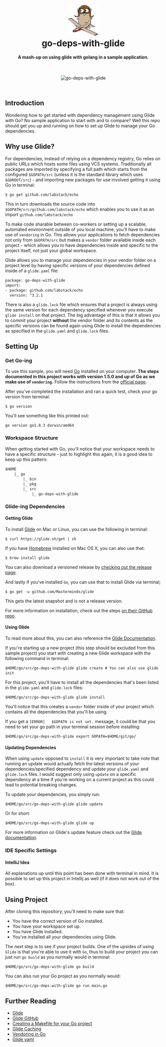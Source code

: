 <h1 align="center">
  <a href="https://raw.githubusercontent.com/svbygoibear/go-deps-with-glide/master/img/go_glide.png"><img src="https://raw.githubusercontent.com/svbygoibear/go-deps-with-glide/master/img/go_glide.png" alt="go-deps-with-glide" width="100"></a>
  <br>
  go-deps-with-glide
  <br>
</h1>

<h4 align="center">A mash-up on using glide with golang in a sample application.</h4>
<br>
<p align="center">
    <img src="https://raw.githubusercontent.com/svbygoibear/go-deps-with-glide/master/img/go_glide.gif" alt="go-deps-with-glide">
</p>
<br>

## Introduction
Wondering how to get started with dependency management using Glide with Go? No sample application to start with and to compare? Well this repo should get you up and running on how to set up Glide to manage your Go dependencies.

## Why use Glide?
For dependencies, instead of relying on a dependency registry, Go relies on public URLs which hosts some files using VCS systems.
Traditionally all packages are imported by specifying a full path which starts from the configured `$GOPATH/src` (unless it is the standard library which uses `$GOROOT/src`) - and importing new packages for use involved getting it using Go in terminal:
```
$ go get github.com/labstack/echo
```
This in turn downloads the source code into `$GOPATH/src/github.com/labstack/echo` which enables you to use it as an import `github.com/labstack/echo`

To make code sharable between co-workers or setting up a scalable, automated environment outside of you local machine, you'll have to make use of `vendoring` in Go. This allows your applications to fetch dependencies not only from `$GOPATH/src` but makes a `vendor` folder available inside each project - which allows you to have dependencies inside and specific to the project itself, not just your global workspace.
 
Glide allows you to manage your dependencies in your vendor folder on a project level by having specific versions of your dependencies defined inside of a `glide.yaml` file:
```
package: go-deps-with-glide
import:
- package: github.com/labstack/echo
  version: ^3.2.1
```

There is also a `glide.lock` file which ensures that a project is always using the same version for each dependency specified whenever you execute `glide install` on that project.
The big advantage of this is that it allows you to commit your project **without** the vendor folder and its contents as the specific versions can be found again using Glide to install the dependencies as specified in the `glide.yaml` and `glide.lock` files.

## Setting Up

### Get Go-ing
To use this sample, you will need [Go](https://golang.org) installed on your computer. **The steps documented in this project works with version 1.5.0 and up of Go as we make use of `vendoring`.**
Follow the instructions from the [official page](https://golang.org/doc/install). 

After you've completed the installation and ran a quick test, check your go version from terminal:
```
$ go version
```
You'll see something like this printed out:
```
go version go1.8.3 darwin/amd64
```
### Workspace Structure
When getting started with Go, you'll notice that your workspace needs to have a specific structure - just to highlight this again, it is a good idea to keep up this pattern:
```
$HOME
    |_ go
        |_ bin
        |_ pkg
        |_ src
            |_ go-deps-with-glide
```

### Glide-ing Dependencies
#### Getting Glide
To install [Glide](https://github.com/Masterminds/glide) on Mac or Linux, you can use the following in terminal:
```
$ curl https://glide.sh/get | sh
```

If you have [Homebrew](https://brew.sh) installed on Mac OS X, you can also use that:
```
$ brew install glide
```

You can also download a versioned release by [checking out the release page](https://github.com/Masterminds/glide/releases).

And lastly if you've installed `Go`, you can use that to install Glide via terminal;
```
$ go get -u github.com/Masterminds/glide
```
This gets the latest snapshot and is not a release version.

For more information on installation, check out the steps [on their GitHub repo](https://github.com/Masterminds/glide#install).

#### Using Glide
To read more about this, you can also reference the [Glide Documentation](https://github.com/Masterminds/glide#usage).

If you're starting up a new project (this step should be excluded from this sample project) you start with creating a new Glide workspace with the following command in terminal:
```
$HOME/go/src/go-deps-with-glide glide create # You can also use glide init
```

For this project, you'll have to install all the dependencies that's been listed in the `glide.yaml` and `glide.lock` files:
```
$HOME/go/src/go-deps-with-glide glide install 
```
You'll notice that this creates a `vendor` folder inside of your project which contains all the dependencies that you'll be using.

If you get a `[ERROR]	$GOPATH is not set.` message, it could be that you need to set your go path in your terminal session before installing:
```
$HOME/go/src/go-deps-with-glide export GOPATH=$HOME/git/go/
```

#### Updating Dependencies
When using `update` opposed to `install` it is very important to take note that running an update would actually fetch the latest versions of your dependencies/specified dependency and update your `glide.yaml` and `glide.lock` files.
I would suggest only using `update` on a specific dependency at a time if you're working on a current project as this could lead to potential breaking changes.

To update your dependencies, you simply run:
```
$HOME/go/src/go-deps-with-glide glide update
```
Or for short:
```
$HOME/go/src/go-deps-with-glide glide up
```

For more information on Glide's update feature check out the [Glide documentation](https://github.com/Masterminds/glide#glide-update-aliased-to-up).

### IDE Specific Settings
#### IntelliJ Idea
All explanations up until this point has been done with terminal in mind. It is possible to set up this project in Intellij as well (if it does not work out of the box).

## Using Project
After cloning this repository, you'll need to make sure that:
- You have the correct version of Go installed.
- You have your workspace set up.
- You have Glide installed.
- You've installed all your dependencies using Glide.

The next step is to see if your project builds. One of the upsides of using `Glide` is that you're able to use it with `Go`, thus to build your project you can just run `go build` as you normally would in terminal:
```
$HOME/go/src/go-deps-with-glide go build
```

You can also run your Go project as you normally would:
```
$HOME/go/src/go-deps-with-glide go run main.go
```

## Further Reading
- [Glide](https://glide.sh)
- [Glide GitHub](https://github.com/Masterminds/glide)
- [Creating a Makefile for your Go project](https://vincent.bernat.im/en/blog/2017-makefile-build-golang)
- [Glide Caching](https://github.com/Masterminds/glide/issues/178)
- [Vendoring in Go](https://goenning.net/2017/02/23/packages-vendoring-in-go/)
- [Glide yaml](https://github.com/Masterminds/glide#glideyaml)
